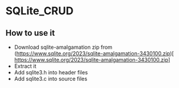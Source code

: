 # SQLite_CRUD

## How to use it 
* Download sqlite-amalgamation zip from (https://www.sqlite.org/2023/sqlite-amalgamation-3430100.zip)[ https://www.sqlite.org/2023/sqlite-amalgamation-3430100.zip]
* Extract it
* Add sqlite3.h into header files
* Add sqlite3.c into source files
